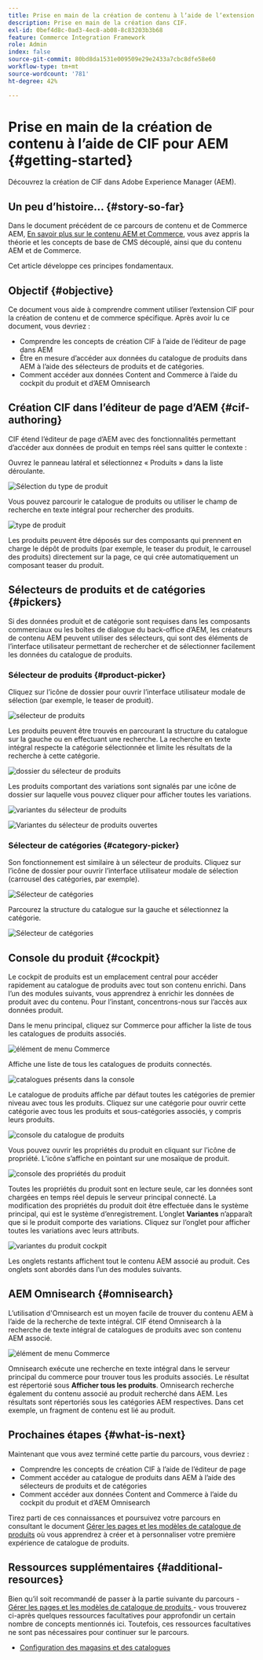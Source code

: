 ```yaml
---
title: Prise en main de la création de contenu à lʼaide de lʼextension CIF
description: Prise en main de la création dans CIF.
exl-id: 0bef4d8c-0ad3-4ec8-ab08-8c83203b3b68
feature: Commerce Integration Framework
role: Admin
index: false
source-git-commit: 80bd8da1531e009509e29e2433a7cbc8dfe58e60
workflow-type: tm+mt
source-wordcount: '781'
ht-degree: 42%

---
```



# Prise en main de la création de contenu à lʼaide de CIF pour AEM {#getting-started}

Découvrez la création de CIF dans Adobe Experience Manager (AEM).

## Un peu d’histoire... {#story-so-far}

Dans le document précédent de ce parcours de contenu et de Commerce AEM, [En savoir plus sur le contenu AEM et Commerce](/help/commerce-cloud/cif-storefront/introduction.md), vous avez appris la théorie et les concepts de base de CMS découplé, ainsi que du contenu AEM et de Commerce.

Cet article développe ces principes fondamentaux.

## Objectif {#objective}

Ce document vous aide à comprendre comment utiliser lʼextension CIF pour la création de contenu et de commerce spécifique. Après avoir lu ce document, vous devriez :

* Comprendre les concepts de création CIF à l’aide de l’éditeur de page dans AEM
* Être en mesure dʼaccéder aux données du catalogue de produits dans AEM à l’aide des sélecteurs de produits et de catégories.
* Comment accéder aux données Content and Commerce à l’aide du cockpit du produit et d’AEM Omnisearch

## Création CIF dans l’éditeur de page d’AEM {#cif-authoring}

CIF étend l’éditeur de page d’AEM avec des fonctionnalités permettant d’accéder aux données de produit en temps réel sans quitter le contexte :

Ouvrez le panneau latéral et sélectionnez « Produits » dans la liste déroulante.

![Sélection du type de produit](assets/asset-finder-overview.png)

Vous pouvez parcourir le catalogue de produits ou utiliser le champ de recherche en texte intégral pour rechercher des produits.

![type de produit](assets/asset-finder-search.png)

Les produits peuvent être déposés sur des composants qui prennent en charge le dépôt de produits (par exemple, le teaser du produit, le carrousel des produits) directement sur la page, ce qui crée automatiquement un composant teaser du produit.

## Sélecteurs de produits et de catégories {#pickers}

Si des données produit et de catégorie sont requises dans les composants commerciaux ou les boîtes de dialogue du back-office dʼAEM, les créateurs de contenu AEM peuvent utiliser des sélecteurs, qui sont des éléments de l’interface utilisateur permettant de rechercher et de sélectionner facilement les données du catalogue de produits.

### Sélecteur de produits {#product-picker}

Cliquez sur l’icône de dossier pour ouvrir l’interface utilisateur modale de sélection (par exemple, le teaser de produit).

![sélecteur de produits](assets/product-picker-open.png)

Les produits peuvent être trouvés en parcourant la structure du catalogue sur la gauche ou en effectuant une recherche. La recherche en texte intégral respecte la catégorie sélectionnée et limite les résultats de la recherche à cette catégorie.

![dossier du sélecteur de produits](assets/product-picker-folders.png)

Les produits comportant des variations sont signalés par une icône de dossier sur laquelle vous pouvez cliquer pour afficher toutes les variations.

![variantes du sélecteur de produits](assets/product-picker-variants.png)

![Variantes du sélecteur de produits ouvertes](assets/product-picker-variants-open.png)

### Sélecteur de catégories {#category-picker}

Son fonctionnement est similaire à un sélecteur de produits. Cliquez sur l’icône de dossier pour ouvrir l’interface utilisateur modale de sélection (carrousel des catégories, par exemple).

![Sélecteur de catégories](assets/category-picker-open.png)

Parcourez la structure du catalogue sur la gauche et sélectionnez la catégorie.

![Sélecteur de catégories](assets/category-picker-folders.png)

## Console du produit {#cockpit}

Le cockpit de produits est un emplacement central pour accéder rapidement au catalogue de produits avec tout son contenu enrichi. Dans l’un des modules suivants, vous apprendrez à enrichir les données de produit avec du contenu. Pour l’instant, concentrons-nous sur l’accès aux données produit.

Dans le menu principal, cliquez sur Commerce pour afficher la liste de tous les catalogues de produits associés.

![élément de menu Commerce](assets/commerce-menu-item.png)

Affiche une liste de tous les catalogues de produits connectés.

![catalogues présents dans la console](assets/cockpit-Integrated-catalogs.png)

Le catalogue de produits affiche par défaut toutes les catégories de premier niveau avec tous les produits. Cliquez sur une catégorie pour ouvrir cette catégorie avec tous les produits et sous-catégories associés, y compris leurs produits.

![console du catalogue de produits](assets/cockpit-product-catalog.png)

Vous pouvez ouvrir les propriétés du produit en cliquant sur l’icône de propriété. L’icône s’affiche en pointant sur une mosaïque de produit.

![console des propriétés du produit](assets/cockpit-properties.png)

Toutes les propriétés du produit sont en lecture seule, car les données sont chargées en temps réel depuis le serveur principal connecté. La modification des propriétés du produit doit être effectuée dans le système principal, qui est le système d’enregistrement. L’onglet **Variantes** n’apparaît que si le produit comporte des variations. Cliquez sur l’onglet pour afficher toutes les variations avec leurs attributs.

![variantes du produit cockpit](assets/cockpit-properties-variants.png)

Les onglets restants affichent tout le contenu AEM associé au produit. Ces onglets sont abordés dans l’un des modules suivants.

## AEM Omnisearch {#omnisearch}

L’utilisation d&#39;Omnisearch est un moyen facile de trouver du contenu AEM à l’aide de la recherche de texte intégral. CIF étend Omnisearch à la recherche de texte intégral de catalogues de produits avec son contenu AEM associé.

![élément de menu Commerce](assets/omnisearch.png)

Omnisearch exécute une recherche en texte intégral dans le serveur principal du commerce pour trouver tous les produits associés. Le résultat est répertorié sous **Afficher tous les produits**. Omnisearch recherche également du contenu associé au produit recherché dans AEM. Les résultats sont répertoriés sous les catégories AEM respectives. Dans cet exemple, un fragment de contenu est lié au produit.

## Prochaines étapes {#what-is-next}

Maintenant que vous avez terminé cette partie du parcours, vous devriez :

* Comprendre les concepts de création CIF à l’aide de l’éditeur de page
* Comment accéder au catalogue de produits dans AEM à l’aide des sélecteurs de produits et de catégories
* Comment accéder aux données Content and Commerce à l’aide du cockpit du produit et d’AEM Omnisearch

Tirez parti de ces connaissances et poursuivez votre parcours en consultant le document [Gérer les pages et les modèles de catalogue de produits](/help/commerce-cloud/cif-storefront/commerce-journeys/aem-commerce-content-author/catalog-templates.md) où vous apprendrez à créer et à personnaliser votre première expérience de catalogue de produits.

## Ressources supplémentaires {#additional-resources}

Bien qu’il soit recommandé de passer à la partie suivante du parcours - [ Gérer les pages et les modèles de catalogue de produits ](/help/commerce-cloud/cif-storefront/commerce-journeys/aem-commerce-content-author/catalog-templates.md) - vous trouverez ci-après quelques ressources facultatives pour approfondir un certain nombre de concepts mentionnés ici. Toutefois, ces ressources facultatives ne sont pas nécessaires pour continuer sur le parcours.

* [Configuration des magasins et des catalogues](/help/commerce-cloud/cif-storefront/getting-started.md#catalog)

